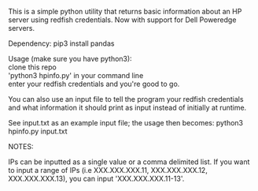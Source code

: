 This is a simple python utility that returns basic information about an HP server using redfish credentials. Now with support for Dell Poweredge servers.

Dependency: pip3 install pandas

Usage (make sure you have python3):  
clone this repo  
'python3 hpinfo.py' in your command line  
enter your redfish credentials and you're good to go. 

You can also use an input file to tell the program your redfish credentials and what information it should print as input instead of initially at runtime.

See input.txt as an example input file; the usage then becomes:
python3 hpinfo.py input.txt


NOTES:

IPs can be inputted as a single value or a comma delimited list. 
If you want to input a range of IPs (i.e XXX.XXX.XXX.11, XXX.XXX.XXX.12, XXX.XXX.XXX.13), you can input 'XXX.XXX.XXX.11-13'.

